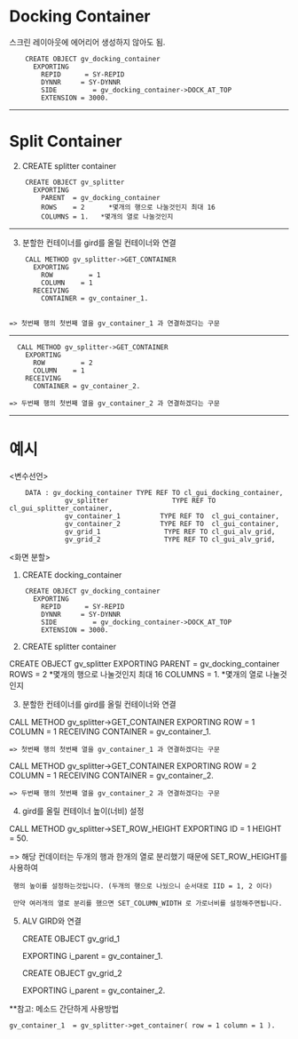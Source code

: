 # Docking Container

스크린 레이아웃에 에어리어 생성하지 않아도 됨.

 
```abap
    CREATE OBJECT gv_docking_container
      EXPORTING
        REPID      = SY-REPID
        DYNNR     = SY-DYNNR
        SIDE         = gv_docking_container->DOCK_AT_TOP
        EXTENSION = 3000.
```

---

# Split Container
 

2. CREATE splitter container

```abap
    CREATE OBJECT gv_splitter
      EXPORTING
        PARENT  = gv_docking_container
        ROWS    = 2      *몇개의 행으로 나눌것인지 최대 16
        COLUMNS = 1.   *몇개의 열로 나눌것인지
```
 

 

---

3. 분할한 컨테이너를  gird를 올릴 컨테이너와 연결

```abap
    CALL METHOD gv_splitter->GET_CONTAINER
      EXPORTING
        ROW         = 1    
        COLUMN    = 1
      RECEIVING
        CONTAINER = gv_container_1.
  
```
    => 첫번째 행의 첫번째 열을 gv_container_1 과 연결하겠다는 구문

---

```abap
  CALL METHOD gv_splitter->GET_CONTAINER
    EXPORTING
      ROW         = 2   
      COLUMN    = 1
    RECEIVING
      CONTAINER = gv_container_2.
  ```

    => 두번째 행의 첫번째 열을 gv_container_2 과 연결하겠다는 구문

 
---
 
# 예시 

<변수선언>

 

```abap
    DATA : gv_docking_container TYPE REF TO cl_gui_docking_container,  
              gv_splitter                TYPE REF TO cl_gui_splitter_container,
              gv_container_1          TYPE REF TO  cl_gui_container,
              gv_container_2          TYPE REF TO  cl_gui_container,
              gv_grid_1                TYPE REF TO cl_gui_alv_grid,
              gv_grid_2                TYPE REF TO cl_gui_alv_grid,
```
 

 

 

<화면 분할>

 

1. CREATE docking_container

 
```abap
    CREATE OBJECT gv_docking_container
      EXPORTING
        REPID      = SY-REPID
        DYNNR     = SY-DYNNR
        SIDE         = gv_docking_container->DOCK_AT_TOP
        EXTENSION = 3000.
```
 

 

 

2. CREATE splitter container


  CREATE OBJECT gv_splitter
    EXPORTING
      PARENT  = gv_docking_container
      ROWS    = 2      *몇개의 행으로 나눌것인지 최대 16
      COLUMNS = 1.   *몇개의 열로 나눌것인지

 

 

 

3. 분할한 컨테이너를  gird를 올릴 컨테이너와 연결


  CALL METHOD gv_splitter->GET_CONTAINER
    EXPORTING
      ROW         = 1    
      COLUMN    = 1
    RECEIVING
      CONTAINER = gv_container_1.
  

    => 첫번째 행의 첫번째 열을 gv_container_1 과 연결하겠다는 구문


  CALL METHOD gv_splitter->GET_CONTAINER
    EXPORTING
      ROW         = 2   
      COLUMN    = 1
    RECEIVING
      CONTAINER = gv_container_2.
  

    => 두번째 행의 첫번째 열을 gv_container_2 과 연결하겠다는 구문

 

 

 

4. gird를 올릴 컨테이너 높이(너비) 설정

  CALL METHOD gv_splitter->SET_ROW_HEIGHT
    EXPORTING
      ID      = 1
      HEIGHT  = 50.

 

=> 해당 컨데이터는 두개의 행과 한개의 열로 분리했기 때문에 SET_ROW_HEIGHT를 사용하여

     행의 높이를 설정하는것입니다. (두개의 행으로 나눴으니 순서대로 IID = 1, 2 이다)

     만약 여러개의 열로 분리를 했으면 SET_COLUMN_WIDTH 로 가로너비를 설정해주면됩니다.

 

 

5. ALV GIRD와 연결

 

    CREATE OBJECT gv_grid_1

      EXPORTING
        i_parent = gv_container_1.

 

    CREATE OBJECT gv_grid_2

      EXPORTING
        i_parent = gv_container_2.

 

 

 **참고:  메소드 간단하게 사용방법

    gv_container_1  = gv_splitter->get_container( row = 1 column = 1 ).
